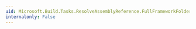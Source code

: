 ```yaml
---
uid: Microsoft.Build.Tasks.ResolveAssemblyReference.FullFrameworkFolders
internalonly: False
---
```

